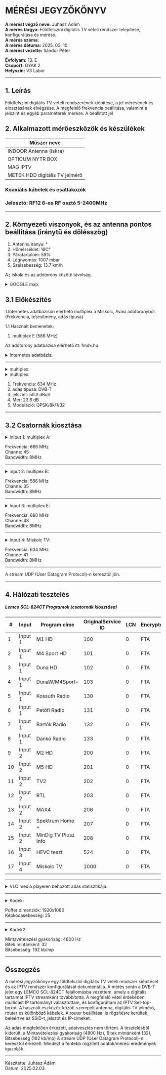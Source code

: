 
# MÉRÉSI JEGYZŐKÖNYV

**A mérést végző neve:** Juhász Ádám   
**A mérés tárgya:** Földfelszíni digitális TV vételi rendszer telepítése, konfigurálása és mérése.    
**A mérés száma:**    
**A mérés dátuma:** 2025. 03. 10.    
**A mérést vezette:** Sándor Péter  

**Évfolyam:** 13. E  
**Csoport:** GYAK 2  
**Helyszín:** V3 Labor  

--------------

## 1. Leírás

Földfelszíni digitális TV vételi rendszerének kiépítése, a jel mérésének és elosztásának elvégzése.
A megfelelő frekvencia beállítása, valamint a jelszint és egyéb paraméterek mérése. A beállított jel


## 2. Alkalmazott mérőeszközök és készülékek

| Műszer neve                                       | 
| ------------------------------------------------- | 
|INDOOR Antenna (Iskra)                             | 
| OPTICUM NYTR BOX                                  |
| MAG IPTV                                          | 
| METEK HDD digitális TV jelmérő                    |


###   Koaxiális kábelek és csatlakozók  
###   Jelosztó: RF12 6-os RF osztó 5-2400MHz

---------------------------------------------------------------------


## 2. Környezeti viszonyok, és az antenna pontos beállítása (iránytű és dőlésszög)  

1. Antenna iránya: °    
2. Hőmérséklet: 16C°    
3. Páratartalom: 59%      
4. Légnyomás: 1007 mbar     
5. Szélsebesség: 13.7 km/h

Az iskola és az adótorony közötti távolság.

<details>
    <summary>GOOGLE map:</summary>
   <img src="https://github.com/user-attachments/assets/07f635d3-2daa-442c-b126-4b8aa0e34681">
</details>



## 3.1 Előkészítés   

1.Internetes adatbázison elérhető multiplex a Miskolc, Avasi adótoronyból.  
(Frekvencia, teljesítmény, adás típusa) 

1.1 Használt bemenetek:      

1. multiplex E   (586 MHz)


Az adótorony adatbázisa elérhető itt: fmdx.hu    


<details>
    <summary>Internetes adatbázis:</summary>
   <img src="https://github.com/user-attachments/assets/4c540d76-9f1b-409f-b305-af0ef7dad8c8">
</details>

----------------------------------------------------------------

<details>
    <summary>multiplex:</summary>
   <img src="https://github.com/user-attachments/assets/6fabf81c-a03b-43a5-805f-2ca912a01042">
</details>


<details>
    <summary>multiplex:</summary>
   <img src="https://github.com/user-attachments/assets/45433386-d795-483b-ba14-992d5bd1152d">
</details>




1. Frekvencia: 634 MHz   
2. adás típusa: DVB-T    
3. jelszint: 50.3 dBuV  
4. Mer: 23.6 dB   
5. Moduláció: QPSK/8k/1/32


------------------------------------------------

## 3.2 Csatornák kiosztása

<details>
    <summary>Iniput 1: multiplex A:</summary>
   <img src="https://github.com/user-attachments/assets/91f6d06d-1985-4a3a-8479-ecfeffea774c">
</details>

Frekvencia: 666 MHz   
Channe: 45    
Bandwidth: 8MHz  

----------------------------------------------



<details>
    <summary>input 2: multipex B:</summary>
   <img src="https://github.com/user-attachments/assets/34e89440-b2ae-4fbe-8f11-17a43704c33e">
</details>

Frekvencia: 586 MHz     
Channe: 35    
Bandwidth: 8MHz     

-----------------------------------------------------


<details>
    <summary>Input 3: multiplex E:</summary>
   <img src="https://github.com/user-attachments/assets/dd8753cb-5a10-4186-82d1-e663f2126eba">
</details>

Frekvencia: 690 MHz   
Channe: 48   
Bandwidth: 8MHz    

-------------------------------------------------------


<details>
    <summary>Input 4: Miskolc TV:</summary>
   <img src="https://github.com/user-attachments/assets/9058970b-3107-420d-bbe4-a39de381f291">
</details>

Frekvencia: 634 MHz     
Channe: 41     
Bandwidth: 8MHz    


--------------------------------------------------------------


A stream UDP (User Datagram Protocol)-n keresztül jön.   

-----------------------


## 4. Hálózati tesztelés  


##### Lemco SCL-824CT Programok (csatornák kiosztása)  

| #  | Input  | Program címe          | OriginalService ID | LCN  | Encrypted | TS Output | OutputService ID | IP cím      | IP port | Protokoll |
|----|--------|----------------------|-------------------|------|-----------|-----------|----------------|------------|--------|-----------|
| 1  | Input 1 | M1 HD               | 100               | 0    | FTA       | 1         | 100            | 224.0.0.2  | 10001  | UDP       |
| 2  | Input 1 | M4 Sport HD         | 101               | 0    | FTA       | 1         | 101            | 224.0.0.2  | 10002  | UDP       |
| 3  | Input 1 | Duna HD             | 102               | 0    | FTA       | 1         | 102            | 224.0.0.2  | 10003  | UDP       |
| 4  | Input 1 | DunaW/M4Sport+      | 103               | 0    | FTA       | 2         | 103            | 224.0.0.2  | 10004  | UDP       |
| 5  | Input 1 | Kossuth Radio       | 130               | 0    | FTA       | 4         | 130            | 224.0.0.2  | 10005  | UDP       |
| 6  | Input 1 | Petőfi Radio        | 131               | 0    | FTA       | 4         | 131            | 224.0.0.2  | 10006  | UDP       |
| 7  | Input 1 | Bartók Radio        | 132               | 0    | FTA       | 4         | 132            | 224.0.0.2  | 10007  | UDP       |
| 8  | Input 1 | Dankó Radio         | 133               | 0    | FTA       | 4         | 133            | 224.0.0.2  | 10008  | UDP       |
| 9  | Input 2 | M2 HD               | 200               | 0    | FTA       | 1         | 200            | 224.0.0.2  | 10009  | UDP       |
| 10 | Input 2 | M5 HD               | 201               | 0    | FTA       | 2         | 201            | 224.0.0.2  | 10010  | UDP       |
| 11 | Input 2 | TV2                 | 202               | 0    | FTA       | 1         | 202            | 224.0.0.2  | 10011  | UDP       |
| 12 | Input 2 | RTL                 | 203               | 0    | FTA       | 1         | 203            | 224.0.0.2  | 10012  | UDP       |
| 13 | Input 2 | MAX4                | 206               | 0    | FTA       | 2         | 206            | 224.0.0.2  | 10013  | UDP       |
| 14 | Input 2 | Spektrum Home +     | 207               | 0    | FTA       | 2         | 207            | 224.0.0.2  | 10014  | UDP       |
| 15 | Input 2 | MinDig TV Plusz Info | 208              | 0    | FTA       | 2         | 208            | 224.0.0.2  | 10015  | UDP       |
| 16 | Input 3 | HEVC teszt          | 524               | 0    | FTA       | 2         | 524            | 224.0.0.2  | 10016  | UDP       |
| 17 | Input 4 | Miskolc TV          | 1000              | 0    | FTA       | 2         | 1000           | 224.0.0.2  | 10017  | UDP       |


-------------------------------------------------------------------------------------------------


<details>
    <summary> VLC media playeren behozott adás statisztikája:</summary>
   <img src="https://github.com/user-attachments/assets/1af6b373-fe22-4bdd-9089-a1712fbfbc24">
</details>


------------------------------------------------------------------------------------------------

<details>
    <summary>Kodek:</summary>
   <img src="https://github.com/user-attachments/assets/aa6ff1b7-1ca4-41a1-802d-8175c51b7e01">
</details>

Puffer dimenziók: 1920x1080  
Képkocasebesség: 25
  
----------------------------------------------------------------------------------------


<details>
    <summary>Kodek2:</summary>
   <img src="https://github.com/user-attachments/assets/7e47be1f-d8aa-4446-9048-572740740e56">
</details>

Mintavételezési gyakoriság: 4800 Hz  
Bitek mintánként: 32   
Bitsebesség: 192 kb/mp  



-------------------
## Összegzés

A mérési jegyzőkönyv egy földfelszíni digitális TV vételi rendszer kiépítését és az IPTV rendszer konfigurálását dokumentálja. A mérés során a DVB-T jelet egy LEMCO SCL-824CT fejállomásba vezettem, amely a digitális tartalmat IPTV streamként továbbította. A megfelelő vétel érdekében multicast IP tartományt választottam, és konfiguráltam az IPTV Set-top-boxot. A használt eszközök között szerepelt antenna, digitális TV jelmérő, router és különböző kábelek. A router beállításai is rögzítésre kerültek, beleértve az SSID-t, jelszót és IP-címeket.

Az adás megfelelően érkezett, adatvesztés nem történt. A tesztelésből kiderült: a Mintavételezési gyakoriság (4800 Hz),  Bitek mintánként (32), Bitsebesség (192 kb/mp) A stream UDP (User Datagram Protocol)-n keresztül érkezett.
Mindezt a fentebb rögzített adatok/mérési eredmények igazolják.


---------------------------------------------------------------------


Készítette: Juhász Ádám  
Dátum: 2025.02.03.  
